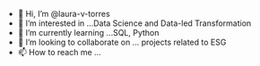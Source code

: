 - 👋 Hi, I’m @laura-v-torres
- 👀 I’m interested in ...Data Science and Data-led Transformation
- 🌱 I’m currently learning ...SQL, Python
- 💞️ I’m looking to collaborate on ... projects related to ESG
- 📫 How to reach me ...

<!---
laura-v-torres/laura-v-torres is a ✨ special ✨ repository because its `README.md` (this file) appears on your GitHub profile.
You can click the Preview link to take a look at your changes.
--->
